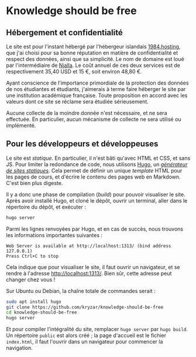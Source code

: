 # Knowledge should be free

## Hébergement et confidentialité

Le site est pour l'instant hébergé par l'hébergeur islandais
[1984.hosting](https://1984.hosting/), que j'ai choisi pour sa bonne réputation
en matière de confidentialité et respect des données, ainsi que sa simplicité.
Le nom de domaine est loué par l'intermédiaire de [Njalla](https://njal.la/).
Le coût annuel de ces deux services est de respectivement 35,40 USD et 15 €,
soit environ 48,80 €.

Ayant conscience de l'importance primordiale de la protection des données de
nos étudiantes et étudiants, j'aimerais à terme faire héberger le site par une
institution académique française. Toute proposition en accord avec les valeurs
dont ce site se réclame sera étudiée sérieusement.

Aucune collecte de la moindre donnée n'est nécessaire, et ne sera effectuée. En
particulier, aucun mécanisme de collecte ne sera utilisé ou implémenté.

## Pour les développeurs et développeuses

Le site est *statique*. En particulier, il n'est bâti qu'avec HTML et CSS, et
sans JS. Pour limiter la redondance de code, nous utilisons
[Hugo](https://gohugo.io/), un [*générateur de sites
statiques*](https://jamstack.org/generators/). Cela permet de définir un unique
*template* HTML pour les pages de cours, et d'écrire le contenu des pages web
en Markdown. C'est bien plus digeste.

Il y a donc une phase de compilation (*build*) pour pouvoir visualiser le site.
Après avoir installé Hugo, et cloné le dépôt, ouvrir un terminal, aller dans le
répertoire du dépôt, et exécuter :

```sh
hugo server
```

Parmi les lignes renvoyées par Hugo, et en cas de succès, nous trouvons les
informations importantes suivantes :

```
Web Server is available at http://localhost:1313/ (bind address 127.0.0.1) 
Press Ctrl+C to stop
```

Cela indique que pour visualiser le site, il faut ouvrir un navigateur, et se
rendre à l'adresse [http://localhost:1313/](http://localhost:1313/). Bien sûr,
cette adresse peut changer chez vous !

Sur Ubuntu ou Debian, la chaîne totale de commandes serait :

```sh
sudo apt install hugo
git clone https://github.com/kryzar/knowledge-should-be-free
cd knowledge-should-be-free
hugo server
```

Et pour compiler l'intégralité du site, remplacer `hugo server` par `hugo
build`. Un répertoire `public` est alors créé ; la page d'accueil est le
fichier `index.html`, il faut l'ouvrir dans un navigateur pour commencer la
navigation.
